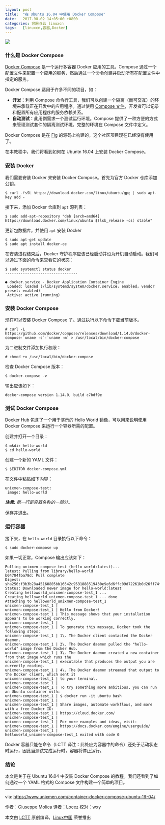 ```yaml
---
layout: post
title:	"在 Ubuntu 16.04 中使用 Docker Compose"
date:	2017-08-02 14:05:00 +0800 
categories:	容器与云 linuxcn 
tags:	[linuxcn,容器,Docker]
---
```



![](/Asserts/Images//attachment/album/201708/02/140524jlue8l55rlerttnn.png)


### 什么是 Docker Compose


[Docker Compose](https://docs.docker.com/compose/overview/) 是一个运行多容器 Docker 应用的工具。Compose 通过一个配置文件来配置一个应用的服务，然后通过一个命令创建并启动所有在配置文件中指定的服务。


Docker Compose 适用于许多不同的项目，如：


* **开发**：利用 Compose 命令行工具，我们可以创建一个隔离（而可交互）的环境来承载正在开发中的应用程序。通过使用 [Compose 文件](https://docs.docker.com/compose/compose-file/)，开发者可以记录和配置所有应用程序的服务依赖关系。
* **自动测试**：此用例需求一个测试运行环境。Compose 提供了一种方便的方式来管理测试套件的隔离测试环境。完整的环境在 Compose 文件中定义。


Docker Compose 是在 [Fig](http://www.fig.sh/) 的源码上构建的，这个社区项目现在已经没有使用了。


在本教程中，我们将看到如何在 Ubuntn 16.04 上安装 Docker Compose。


### 安装 Docker


我们需要安装 Docker 来安装 Docker Compose。首先为官方 Docker 仓库添加公钥。



```
$ curl -fsSL https://download.docker.com/linux/ubuntu/gpg | sudo apt-key add -

```

接下来，添加 Docker 仓库到 `apt` 源列表：



```
$ sudo add-apt-repository "deb [arch=amd64] https://download.docker.com/linux/ubuntu $(lsb_release -cs) stable"

```

更新包数据库，并使用 `apt` 安装 Docker



```
$ sudo apt-get update
$ sudo apt install docker-ce

```

在安装进程结束后，Docker 守护程序应该已经启动并设为开机自动启动。我们可以通过下面的命令来查看它的状态：



```
$ sudo systemctl status docker
---------------------------------

● docker.service - Docker Application Container Engine
 Loaded: loaded (/lib/systemd/system/docker.service; enabled; vendor preset: enabled)
 Active: active (running) 

```

### 安装 Docker Compose


现在可以安装 Docker Compose 了。通过执行以下命令下载当前版本。



```
# curl -L https://github.com/docker/compose/releases/download/1.14.0/docker-compose-`uname -s`-`uname -m` > /usr/local/bin/docker-compose

```

为二进制文件添加执行权限：



```
# chmod +x /usr/local/bin/docker-compose

```

检查 Docker Compose 版本：



```
$ docker-compose -v

```

输出应该如下：



```
docker-compose version 1.14.0, build c7bdf9e

```

### 测试 Docker Compose


Docker Hub 包含了一个用于演示的 Hello World 镜像，可以用来说明使用 Docker Compose 来运行一个容器所需的配置。


创建并打开一个目录：



```
$ mkdir hello-world
$ cd hello-world

```

创建一个新的 YAML 文件：



```
$ $EDITOR docker-compose.yml

```

在文件中粘贴如下内容：



```
unixmen-compose-test:
 image: hello-world

```

***注意:** 第一行是容器名称的一部分。*


保存并退出。


### 运行容器


接下来，在 `hello-world` 目录执行以下命令：



```
$ sudo docker-compose up

```

如果一切正常，Compose 输出应该如下：



```
Pulling unixmen-compose-test (hello-world:latest)...
latest: Pulling from library/hello-world
b04784fba78d: Pull complete
Digest: sha256:f3b3b28a45160805bb16542c9531888519430e9e6d6ffc09d72261b0d26ff74f
Status: Downloaded newer image for hello-world:latest
Creating helloworld_unixmen-compose-test_1 ... 
Creating helloworld_unixmen-compose-test_1 ... done
Attaching to helloworld_unixmen-compose-test_1
unixmen-compose-test_1 | 
unixmen-compose-test_1 | Hello from Docker!
unixmen-compose-test_1 | This message shows that your installation appears to be working correctly.
unixmen-compose-test_1 | 
unixmen-compose-test_1 | To generate this message, Docker took the following steps:
unixmen-compose-test_1 | 1\. The Docker client contacted the Docker daemon.
unixmen-compose-test_1 | 2\. The Docker daemon pulled the "hello-world" image from the Docker Hub.
unixmen-compose-test_1 | 3\. The Docker daemon created a new container from that image which runs the
unixmen-compose-test_1 | executable that produces the output you are currently reading.
unixmen-compose-test_1 | 4\. The Docker daemon streamed that output to the Docker client, which sent it
unixmen-compose-test_1 | to your terminal.
unixmen-compose-test_1 | 
unixmen-compose-test_1 | To try something more ambitious, you can run an Ubuntu container with:
unixmen-compose-test_1 | $ docker run -it ubuntu bash
unixmen-compose-test_1 | 
unixmen-compose-test_1 | Share images, automate workflows, and more with a free Docker ID:
unixmen-compose-test_1 | https://cloud.docker.com/
unixmen-compose-test_1 | 
unixmen-compose-test_1 | For more examples and ideas, visit:
unixmen-compose-test_1 | https://docs.docker.com/engine/userguide/
unixmen-compose-test_1 | 
helloworld_unixmen-compose-test_1 exited with code 0

```

Docker 容器只能在命令（LCTT 译注：此处应为容器中的命令）还处于活动状态时运行，因此当测试完成运行时，容器将停止运行。


### 结论


本文是关于在 Ubuntu 16.04 中安装 Docker Compose 的教程。我们还看到了如何通过一个 YAML 格式的 Compose 文件构建一个简单的项目。




---


via: <https://www.unixmen.com/container-docker-compose-ubuntu-16-04/>


作者：[Giuseppe Molica](https://www.unixmen.com/author/tutan/) 译者：[Locez](https://github.com/locez) 校对：[wxy](https://github.com/wxy)


本文由 [LCTT](https://github.com/LCTT/TranslateProject) 原创编译，[Linux中国](https://linux.cn/) 荣誉推出
